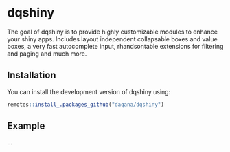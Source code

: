 
<!-- README.md is generated from README.Rmd. Please edit that file -->

# dqshiny

The goal of dqshiny is to provide highly customizable modules to enhance
your shiny apps. Includes layout independent collapsable boxes and value
boxes, a very fast autocomplete input, rhandsontable extensions for
filtering and paging and much more.

## Installation

You can install the development version of dqshiny using:

``` r
remotes::install_.packages_github("daqana/dqshiny")
```

## Example

…
